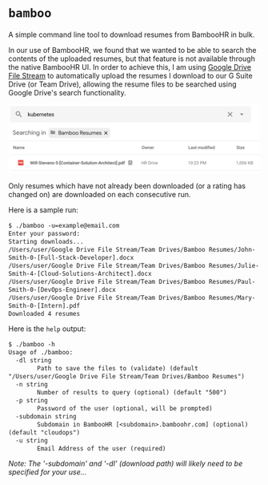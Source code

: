`bamboo`
========

A simple command line tool to download resumes from BambooHR in bulk.  

In our use of BambooHR, we found that we wanted to be able to search the contents of the uploaded resumes, but that feature is not available through the native BambooHR UI.  In order to achieve this, I am using [Google Drive File Stream](https://support.google.com/a/answer/7491144?utm_medium=et&utm_source=aboutdrive&utm_content=getstarted&utm_campaign=en_us) to automatically upload the resumes I download to our G Suite Drive (or Team Drive), allowing the resume files to be searched using Google Drive's search functionality.

![screenshot](assets/screenshot.png)

Only resumes which have not already been downloaded (or a rating has changed on) are downloaded on each consecutive run.

Here is a sample run:
```
$ ./bamboo -u=example@email.com
Enter your password:
Starting downloads...
/Users/user/Google Drive File Stream/Team Drives/Bamboo Resumes/John-Smith-0-[Full-Stack-Developer].docx
/Users/user/Google Drive File Stream/Team Drives/Bamboo Resumes/Julie-Smith-4-[Cloud-Solutions-Architect].docx
/Users/user/Google Drive File Stream/Team Drives/Bamboo Resumes/Paul-Smith-0-[DevOps-Engineer].docx
/Users/user/Google Drive File Stream/Team Drives/Bamboo Resumes/Mary-Smith-0-[Intern].pdf
Downloaded 4 resumes
```

Here is the `help` output:
```
$ ./bamboo -h
Usage of ./bamboo:
  -dl string
    	Path to save the files to (validate) (default "/Users/user/Google Drive File Stream/Team Drives/Bamboo Resumes")
  -n string
    	Number of results to query (optional) (default "500")
  -p string
    	Password of the user (optional, will be prompted)
  -subdomain string
    	Subdomain in BambooHR [<subdomain>.bamboohr.com] (optional) (default "cloudops")
  -u string
    	Email Address of the user (required)
```

*Note: The '-subdomain' and '-dl' (download path) will likely need to be specified for your use...*